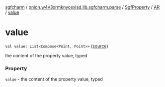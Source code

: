 [sgfcharm](../../../index.md) / [onion.w4v3xrmknycexlsd.lib.sgfcharm.parse](../../index.md) / [SgfProperty](../index.md) / [AR](index.md) / [value](./value.md)

# value

`val value: List<Compose<Point, Point>>` [(source)](https://github.com/w4v3/sgfcharm/tree/master/sgfcharm/src/main/java/onion/w4v3xrmknycexlsd/lib/sgfcharm/parse/SgfTree.kt#L128)

the content of the property value, typed

### Property

`value` - the content of the property value, typed